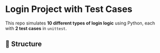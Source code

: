 # Login Project with Test Cases

This repo simulates **10 different types of login logic** using Python, each with **2 test cases** in `unittest`.

## 📂 Structure

